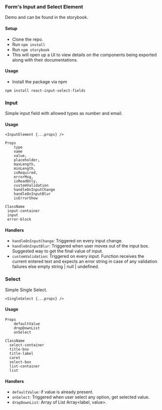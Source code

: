 ### Form's Input and Select Element


Demo and can be found in the storybook.

#### Setup
- Clone the repo.
- Run `npm install`
- Run `npm storybook`
- This will open up a UI to view details on the components being exported along with their documentations.


#### Usage
- Install the package via npm 
```
npm install react-input-select-fields
```
### Input
Simple input field with allowed types as number and email.

#### Usage

```
<InputElement {...props} />
```

```
Props
    type
    name
    value,
    placeholder,
    maxLength,
    minLength,
    isRequired,
    errorMsg,
    isReadOnly,
    customValidation
    handleOnInputChange
    handleOnInputBlur
    isErrorShow
```

```
ClassName
 input-container
 input
 error-block
```

#### Handlers

- `handleOnInputChange`: Triggered on every input change.
- `handleOnInputBlur`: Triggered when user moves out of the input box. Suggested way to get the final value of input.
- `customValidation`: Triggered on every input. Function receives the current entered text and expects an error string in case of any validation failures else empty string | null | undefined.




### Select
Simple Single Select.

```
<SingleSelect {...props} />
```

#### Usage
```
Props
    defaultValue
    dropDownList
    onSelect
```

```
ClassName
  select-container
  title-box
  title-label
  caret
  select-box
  list-container
  list
```

#### Handlers

- `defaultValue`: if value is already present.
- `onSelect`: Triggered when user select any option, get selected value.
- `dropDownList`: Array of List Array<label, value>.
